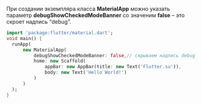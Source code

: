 При создании экземпляра класса **MaterialApp** можно указать параметр **debugShowCheckedModeBanner** со значеним **false** – это скроет надпись “debug”.

```dart
import 'package:flutter/material.dart';
void main() {
  runApp(
      new MaterialApp(
          debugShowCheckedModeBanner: false,// скрываем надпись debug
          home: new Scaffold(
              appBar: new AppBar(title: new Text('Flutter.su')),
              body: new Text('Hello World!')
          )
      )
  );
}
```
